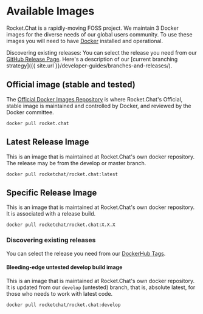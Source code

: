 # Available Images

Rocket.Chat is a rapidly-moving FOSS project. We maintain 3 Docker images for the diverse needs of our global users community. To use these images you will need to have [Docker](https://docs.docker.com/engine/installation/) installed and operational.

Discovering existing releases: You can select the release you need from our [GitHub Release Page](https://github.com/RocketChat/Rocket.Chat/releases). Here's a description of our [current branching strategy]({{ site.url }}/developer-guides/branches-and-releases/).

## Official image (stable and tested)

The [Official Docker Images Repository](https://docs.docker.com/docker-hub/official_repos/) is where Rocket.Chat's Official, stable image is maintained and controlled by Docker, and reviewed by the Docker committee.

```
docker pull rocket.chat
```

## Latest Release Image

This is an image that is maintained at Rocket.Chat's own docker repository. The release may be from the develop or master branch.

```
docker pull rocketchat/rocket.chat:latest
```

## Specific Release Image

This is an image that is maintained at Rocket.Chat's own docker repository. It is associated with a release build.

```
docker pull rocketchat/rocket.chat:X.X.X
```

### Discovering existing releases

You can select the release you need from our [DockerHub Tags](https://hub.docker.com/r/rocketchat/rocket.chat/tags/).

#### Bleeding-edge untested develop build image

This is an image that is maintained at Rocket.Chat's own docker repository. It is updated from our `develop` (untested) branch, that is, absolute latest, for those who needs to work with latest code.

```
docker pull rocketchat/rocket.chat:develop
```
